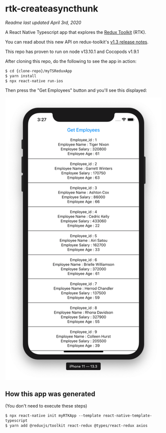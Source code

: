 # rtk-createasyncthunk

*Readme last updated April 3rd, 2020*

A React Native Typescript app that explores the [Redux Toolkit](https://redux-toolkit.js.org) (RTK).

You can read about this new API on redux-toolkit's [v1.3 release notes](https://github.com/reduxjs/redux-toolkit/releases/tag/v1.3.0).

This repo has proven to run on node v13.10.1 and Cocopods v1.9.1

After cloning this repo, do the following to see the app in action:

```
$ cd {clone-repo}/myTSReduxApp
$ yarn install
$ npx react-native run-ios

```

Then press the "Get Employees" button and you'll see this displayed:


![](ScreenShot.png)

## How this app was generated

(You don't need to execute these steps)

```
$ npx react-native init myRTKApp --template react-native-template-typescript
$ yarn add @reduxjs/toolkit react-redux @types/react-redux axios
```
